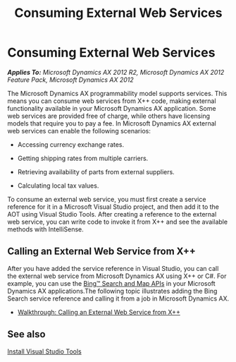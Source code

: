 ﻿---
title: Consuming External Web Services
TOCTitle: Consuming External Web Services
ms:assetid: 69eecc2b-3306-4028-9069-4dca8fdccb0c
ms:mtpsurl: https://technet.microsoft.com/en-us/library/Hh500187(v=AX.60)
ms:contentKeyID: 37820254
ms.date: 11/07/2012
mtps_version: v=AX.60
---

# Consuming External Web Services 


_**Applies To:** Microsoft Dynamics AX 2012 R2, Microsoft Dynamics AX 2012 Feature Pack, Microsoft Dynamics AX 2012_

The Microsoft Dynamics AX programmability model supports services. This means you can consume web services from X++ code, making external functionality available in your Microsoft Dynamics AX application. Some web services are provided free of charge, while others have licensing models that require you to pay a fee. In Microsoft Dynamics AX external web services can enable the following scenarios:

  - Accessing currency exchange rates.

  - Getting shipping rates from multiple carriers.

  - Retrieving availability of parts from external suppliers.

  - Calculating local tax values.

To consume an external web service, you must first create a service reference for it in a Microsoft Visual Studio project, and then add it to the AOT using Visual Studio Tools. After creating a reference to the external web service, you can write code to invoke it from X++ and see the available methods with IntelliSense.

## Calling an External Web Service from X++

After you have added the service reference in Visual Studio, you can call the external web service from Microsoft Dynamics AX using X++ or C\#. For example, you can use the [Bing™ Search and Map APIs](http://www.bing.com/toolbox/bingdeveloper/) in your Microsoft Dynamics AX applications.The following topic illustrates adding the Bing Search service reference and calling it from a job in Microsoft Dynamics AX.

  - [Walkthrough: Calling an External Web Service from X++](walkthrough-calling-an-external-web-service-from-x.md)

## See also

[Install Visual Studio Tools](install-visual-studio-tools.md)

